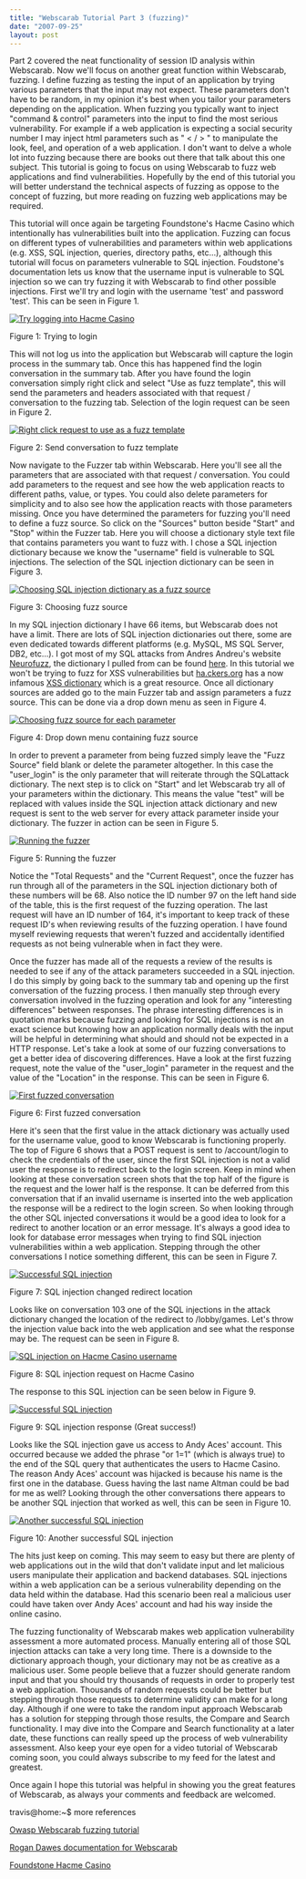 ```yaml
---
title: "Webscarab Tutorial Part 3 (fuzzing)"
date: "2007-09-25"
layout: post
---
```


Part 2 covered the neat functionality of session ID analysis within Webscarab. Now we'll focus on another great function within Webscarab, fuzzing. I define fuzzing as testing the input of an application by trying various parameters that the input may not expect. These parameters don't have to be random, in my opinion it's best when you tailor your parameters depending on the application. When fuzzing you typically want to inject "command & control" parameters into the input to find the most serious vulnerability. For example if a web application is expecting a social security number I may inject html parameters such as " < / > " to manipulate the look, feel, and operation of a web application. I don't want to delve a whole lot into fuzzing because there are books out there that talk about this one subject. This tutorial is going to focus on using Webscarab to fuzz web applications and find vulnerabilities. Hopefully by the end of this tutorial you will better understand the technical aspects of fuzzing as oppose to the concept of fuzzing, but more reading on fuzzing web applications may be required.

This tutorial will once again be targeting Foundstone's Hacme Casino which intentionally has vulnerabilities built into the application. Fuzzing can focus on different types of vulnerabilities and parameters within web applications (e.g. XSS, SQL injection, queries, directory paths, etc...), although this tutorial will focus on parameters vulnerable to SQL injection. Foudstone's documentation lets us know that the username input is vulnerable to SQL injection so we can try fuzzing it with Webscarab to find other possible injections. First we'll try and login with the username 'test' and password 'test'. This can be seen in Figure 1.

[![Try logging into Hacme Casino](images/loginhacmecasinowithusernametest.png)](http://travisaltman.com/wp-content/loginhacmecasinowithusernametest.png "Try logging into Hacme Casino")

Figure 1: Trying to login

This will not log us into the application but Webscarab will capture the login process in the summary tab. Once this has happened find the login conversation in the summary tab. After you have found the login conversation simply right click and select "Use as fuzz template", this will send the parameters and headers associated with that request / conversation to the fuzzing tab. Selection of the login request can be seen in Figure 2.

[![Right click request to use as a fuzz template](images/rightclickuseasfuzztemplateforhacmecasinologin.png)](http://travisaltman.com/wp-content/rightclickuseasfuzztemplateforhacmecasinologin.png "Right click request to use as a fuzz template")

Figure 2: Send conversation to fuzz template

Now navigate to the Fuzzer tab within Webscarab. Here you'll see all the parameters that are associated with that request / conversation. You could add parameters to the request and see how the web application reacts to different paths, value, or types. You could also delete parameters for simplicity and to also see how the application reacts with those parameters missing. Once you have determined the parameters for fuzzing you'll need to define a fuzz source. So click on the "Sources" button beside "Start" and "Stop" within the Fuzzer tab. Here you will choose a dictionary style text file that contains parameters you want to fuzz with. I chose a SQL injection dictionary because we know the "username" field is vulnerable to SQL injections. The selection of the SQL injection dictionary can be seen in Figure 3.

[![Choosing SQL injection dictionary as a fuzz source](images/pickingsqlinjectionfuzzsources.png)](http://travisaltman.com/wp-content/pickingsqlinjectionfuzzsources.png "Choosing SQL injection dictionary as a fuzz source")

Figure 3: Choosing fuzz source

In my SQL injection dictionary I have 66 items, but Webscarab does not have a limit. There are lots of SQL injection dictionaries out there, some are even dedicated towards different platforms (e.g. MySQL, MS SQL Server, DB2, etc...). I got most of my SQL attacks from Andres Andreu's website [Neurofuzz](http://www.neurofuzz.com/), the dictionary I pulled from can be found [here](http://www.neurofuzz.com/modules/software/wsfuzzer/All_attack.txt). In this tutorial we won't be trying to fuzz for XSS vulnerabilities but [ha.ckers.org](http://ha.ckers.org/) has a now infamous [XSS dictionary](http://ha.ckers.org/xss.html) which is a great resource. Once all dictionary sources are added go to the main Fuzzer tab and assign parameters a fuzz source. This can be done via a drop down menu as seen in Figure 4.

[![Choosing fuzz source for each parameter](images/choosesqlinjectionfuzzsourcefromdropdownlist.png)](http://travisaltman.com/wp-content/choosesqlinjectionfuzzsourcefromdropdownlist.png "Choosing fuzz source for each parameter")

Figure 4: Drop down menu containing fuzz source

In order to prevent a parameter from being fuzzed simply leave the "Fuzz Source" field blank or delete the parameter altogether. In this case the "user\_login" is the only parameter that will reiterate through the SQLattack dictionary. The next step is to click on "Start" and let Webscarab try all of your parameters within the dictionary. This means the value "test" will be replaced with values inside the SQL injection attack dictionary and new request is sent to the web server for every attack parameter inside your dictionary. The fuzzer in action can be seen in Figure 5.

[![Running the fuzzer](images/runningfuzzerandwatchingrequests.png)](http://travisaltman.com/wp-content/runningfuzzerandwatchingrequests.png "Running the fuzzer")

Figure 5: Running the fuzzer

Notice the "Total Requests" and the "Current Request", once the fuzzer has run through all of the parameters in the SQL injection dictionary both of these numbers will be 68. Also notice the ID number 97 on the left hand side of the table, this is the first request of the fuzzing operation. The last request will have an ID number of 164, it's important to keep track of these request ID's when reviewing results of the fuzzing operation. I have found myself reviewing requests that weren't fuzzed and accidentally identified requests as not being vulnerable when in fact they were.

Once the fuzzer has made all of the requests a review of the results is needed to see if any of the attack parameters succeeded in a SQL injection. I do this simply by going back to the summary tab and opening up the first conversation of the fuzzing process. I then manually step through every conversation involved in the fuzzing operation and look for any "interesting differences" between responses. The phrase interesting differences is in quotation marks because fuzzing and looking for SQL injections is not an exact science but knowing how an application normally deals with the input will be helpful in determining what should and should not be expected in a HTTP response. Let's take a look at some of our fuzzing conversations to get a better idea of discovering differences. Have a look at the first fuzzing request, note the value of the "user\_login" parameter in the request and the value of the "Location" in the response. This can be seen in Figure 6.

[![First fuzzed conversation](images/nosqlinjectionfuzzparameterconversation97markedup.png)](http://travisaltman.com/wp-content/nosqlinjectionfuzzparameterconversation97markedup.png "First fuzzed conversation")

Figure 6: First fuzzed conversation

Here it's seen that the first value in the attack dictionary was actually used for the username value, good to know Webscarab is functioning properly. The top of Figure 6 shows that a POST request is sent to /account/login to check the credentials of the user, since the first SQL injection is not a valid user the response is to redirect back to the login screen. Keep in mind when looking at these conversation screen shots that the top half of the figure is the request and the lower half is the response. It can be deferred from this conversation that if an invalid username is inserted into the web application the response will be a redirect to the login screen. So when looking through the other SQL injected conversations it would be a good idea to look for a redirect to another location or an error message. It's always a good idea to look for database error messages when trying to find SQL injection vulnerabilities within a web application. Stepping through the other conversations I notice something different, this can be seen in Figure 7.

[![Successful SQL injection](images/sqlinjectionfuzzparameterconversation103withredtext.png)](http://travisaltman.com/wp-content/sqlinjectionfuzzparameterconversation103withredtext.png "Successful SQL injection")

Figure 7: SQL injection changed redirect location

Looks like on conversation 103 one of the SQL injections in the attack dictionary changed the location of the redirect to /lobby/games. Let's throw the injection value back into the web application and see what the response may be. The request can be seen in Figure 8.

[![SQL injection on Hacme Casino username](images/sqlinjectiononusernamewithcommentsatendofinjection.png)](http://travisaltman.com/wp-content/sqlinjectiononusernamewithcommentsatendofinjection.png "SQL injection on Hacme Casino username")

Figure 8: SQL injection request on Hacme Casino

The response to this SQL injection can be seen below in Figure 9.

[![Successful SQL injection](images/aftersqlinjectionviawebinterface.png)](http://travisaltman.com/wp-content/aftersqlinjectionviawebinterface.png "Successful SQL injection")

Figure 9: SQL injection response (Great success!)

Looks like the SQL injection gave us access to Andy Aces' account. This occurred because we added the phrase "or 1=1" (which is always true) to the end of the SQL query that authenticates the users to Hacme Casino. The reason Andy Aces' account was hijacked is because his name is the first one in the database. Guess having the last name Altman could be bad for me as well? Looking through the other conversations there appears to be another SQL injection that worked as well, this can be seen in Figure 10.

[![Another successful SQL injection](images/sqlinjectionfuzzparameterconversation117withredtext.png)](http://travisaltman.com/wp-content/sqlinjectionfuzzparameterconversation117withredtext.png "Another successful SQL injection")

Figure 10: Another successful SQL injection

The hits just keep on coming. This may seem to easy but there are plenty of web applications out in the wild that don't validate input and let malicious users manipulate their application and backend databases. SQL injections within a web application can be a serious vulnerability depending on the data held within the database. Had this scenario been real a malicious user could have taken over Andy Aces' account and had his way inside the online casino.

The fuzzing functionality of Webscarab makes web application vulnerability assessment a more automated process. Manually entering all of those SQL injection attacks can take a very long time. There is a downside to the dictionary approach though, your dictionary may not be as creative as a malicious user. Some people believe that a fuzzer should generate random input and that you should try thousands of requests in order to properly test a web application. Thousands of random requests could be better but stepping through those requests to determine validity can make for a long day. Although if one were to take the random input approach Webscarab has a solution for stepping through those results, the Compare and Search functionality. I may dive into the Compare and Search functionality at a later date, these functions can really speed up the process of web vulnerability assessment. Also keep your eye open for a video tutorial of Webscarab coming soon, you could always subscribe to my feed for the latest and greatest.

Once again I hope this tutorial was helpful in showing you the great features of Webscarab, as always your comments and feedback are welcomed.

travis@home:~$ more references

[Owasp Webscarab fuzzing tutorial](http://www.owasp.org/index.php/Fuzzing_with_WebScarab)

[Rogan Dawes documentation for Webscarab](http://dawes.za.net/rogan/webscarab/docs/)

[Foundstone Hacme Casino](http://www.foundstone.com/us/resources/proddesc/hacmecasino.htm)
